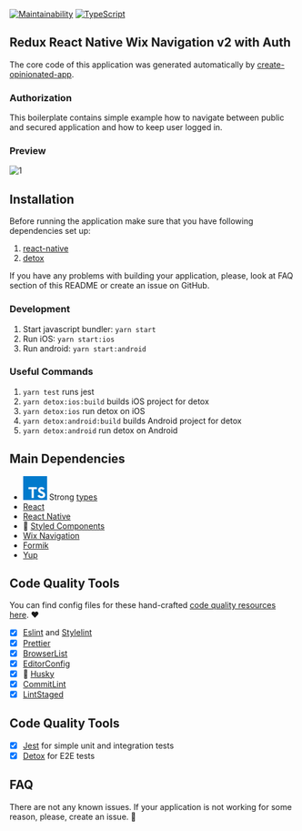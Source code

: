 [![Maintainability](https://api.codeclimate.com/v1/badges/1300f5103979d206a12b/maintainability)](https://codeclimate.com/github/developer239/redux-react-native-wix-navigation-v2-with-auth/maintainability)
[![TypeScript](https://badges.frapsoft.com/typescript/version/typescript-next.svg?v=101)](https://www.typescriptlang.org/)

## Redux React Native Wix Navigation v2 with Auth

The core code of this application was generated automatically by [create-opinionated-app](https://github.com/developer239/create-opinionated-app).

### Authorization

This boilerplate contains simple example how to navigate between public and secured application and how to keep user logged in.

### Preview

![1](https://github.com/developer239/redux-react-native-wix-navigation-v2-with-auth/blob/master/preview.gif?raw=true)

## Installation

Before running the application make sure that you have following dependencies set up:

1. [react-native](https://facebook.github.io/react-native/docs/getting-started)
2. [detox](https://github.com/wix/Detox/blob/master/docs/Introduction.GettingStarted.md)

If you have any problems with building your application, please, look at FAQ section of this README or create an issue on GitHub.

### Development

1. Start javascript bundler: `yarn start`
2. Run iOS: `yarn start:ios`
3. Run android: `yarn start:android`

### Useful Commands

1. `yarn test` runs jest
2. `yarn detox:ios:build` builds iOS project for detox
3. `yarn detox:ios` run detox on iOS
4. `yarn detox:android:build` builds Android project for detox
4. `yarn detox:android` run detox on Android

## Main Dependencies

- ![TS](https://github.com/developer239/create-opinionated-app/blob/master/typescript.svg) Strong [types](https://www.typescriptlang.org) 
- [React](https://github.com/facebook/react)
- [React Native](https://github.com/facebook/react-native)
- 💅 [Styled Components](https://github.com/styled-components/styled-components)
- [Wix Navigation](https://github.com/wix/react-native-navigation)
- [Formik](https://github.com/jaredpalmer/formik)
- [Yup](https://github.com/jquense/yup)

## Code Quality Tools

You can find config files for these hand-crafted [code quality resources here](https://github.com/code-quality-resources). ❤

- [x] [Eslint](https://github.com/eslint/eslint) and [Stylelint](https://stylelint.io/)
- [x] [Prettier](https://prettier.io)
- [x] [BrowserList](https://github.com/browserslist/browserslist)
- [x] [EditorConfig](https://editorconfig.org/)
- [x] 🐶 [Husky](https://github.com/typicode/husky)
- [x] [CommitLint](https://github.com/conventional-changelog/commitlint)
- [x] [LintStaged](https://github.com/okonet/lint-staged)

## Code Quality Tools

- [x] [Jest](https://github.com/facebook/jest) for simple unit and integration tests
- [x] [Detox](https://github.com/wix/Detox) for E2E tests

## FAQ

There are not any known issues. If your application is not working for some reason, please, create an issue. 🙏 
